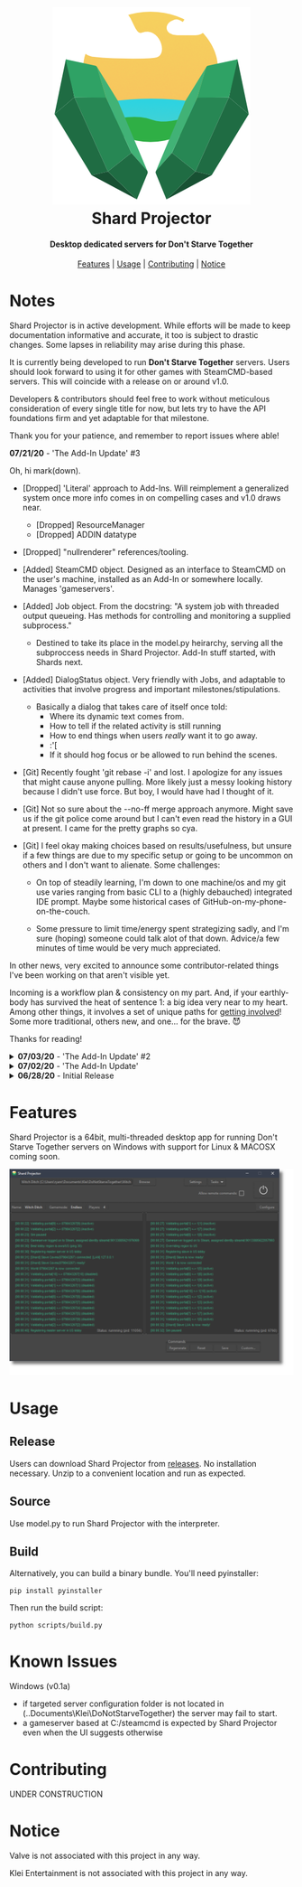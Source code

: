<h1 align="center">
  <br>
  <a href="" rel="noopener">
  <img src="img\sp-icon-header.png"></a>
  <br>
  Shard Projector
  <br>
</h1>

<h4 align="center">Desktop dedicated servers for Don't Starve Together</h4>
<p align="center">
  <a href="#features">Features</a> | 
  <a href="#usage">Usage</a> |
  <a href="#contributing">Contributing</a> |
  <a href="#notice">Notice</a>
</p>

# Notes

Shard Projector is in active development. While efforts will be made to keep documentation informative and accurate, it too is subject to drastic changes. Some lapses in reliability may arise during this phase.

It is currently being developed to run **Don't Starve Together** servers. Users should look forward to using it for other games with SteamCMD-based servers. This will coincide with a release on or around v1.0.

Developers & contributors should feel free to work without meticulous consideration of every single title for now, but lets try to have the API foundations firm and yet adaptable for that milestone. 

Thank you for your patience, and remember to report issues where able!

<b>07/21/20</b> - 'The Add-In Update' #3

Oh, hi mark(down). 

  - [Dropped] 'Literal' approach to Add-Ins. Will reimplement a generalized system once more info comes in on compelling cases and v1.0 draws near.
    - [Dropped] ResourceManager
    - [Dropped] ADDIN datatype
  - [Dropped] "nullrenderer" references/tooling.
  - [Added] SteamCMD object. Designed as an interface to SteamCMD on the user's machine, installed as an Add-In or somewhere locally. Manages 'gameservers'.
  - [Added] Job object. From the docstring: "A system job with threaded output queueing. Has methods for controlling and monitoring a supplied subprocess."
    - Destined to take its place in the model.py heirarchy, serving all the subproccess needs in Shard Projector. Add-In stuff started, with Shards next.
  - [Added] DialogStatus object. Very friendly with Jobs, and adaptable to activities that involve progress and important milestones/stipulations.
    - Basically a dialog that takes care of itself once told:
      - Where its dynamic text comes from. 
      - How to tell if the related activity is still running
      - How to end things when users *really* want it to go away. 
      - :'[
      - If it should hog focus or be allowed to run behind the scenes.
  - [Git] Recently fought 'git rebase -i' and lost. I apologize for any issues that might cause anyone pulling. More likely just a messy looking history because I didn't use force. But boy, I would have had I thought of it.
  - [Git] Not so sure about the --no-ff merge approach anymore. Might save us if the git police come around but I can't even read the history in a GUI at present. I came for the pretty graphs so cya.
  - [Git] I feel okay making choices based on results/usefulness, but unsure if a few things are due to my specific setup or going to be uncommon on others and I don't want to alienate. Some challenges: 

    -  On top of steadily learning, I'm down to one machine/os and my git use varies ranging from basic CLI to a (highly debauched) integrated IDE prompt. Maybe some historical cases of GitHub-on-my-phone-on-the-couch.
    
    - Some pressure to limit time/energy spent strategizing sadly, and I'm sure (hoping) someone could talk alot of that down. Advice/a few minutes of time would be very much appreciated.
  
In other news, very excited to announce some contributor-related things I've been working on that aren't visible yet. 
  
Incoming is a workflow plan & consistency on my part. And, if your earthly-body has survived the heat of sentence 1: a big idea very near to my heart. Among other things, it involves a set of unique paths for [getting involved](img/moves.png)! Some more traditional, others new, and one... for the brave. 😈

Thanks for reading!

<details><summary><b>07/03/20</b> - 'The Add-In Update' #2</summary>
<p>
Hi! Thought I would give another status update on the next release v0.2.0, aka "The Add-In Update".

This time around I wanted to share some notes! These are the highlights, challenges, and considerations guiding
development at the moment:

- Installations/downloads for Add-Ins are sensitive to cancellation.

- Using Shard Projector while they are in progress may A) not work or B) interrupt/corrupt installations.

- Would like to show status/output while preventing or heavily discouraging using/closing Shard Projector.

- Need to account for installations that fail or otherwise result in a sensible reason to end or restart. 

- Need to maintain/diligently indicate 3rd party nature of any Add-Ins (most immediately: SteamCMD, a non-graphical, compact version of Steam). This includes displaying their output and placing reminders in Shard Projector where appropriate.

- Some Add-In related CLI processes started with robust Python built-in ```subproccess.Popen``` pose monitoring challenges using typical methods, and novel methods:

- Must not significantly disturb current interactions/methods of handling subprocesses because they are:
  -  A) The basis of Shard Projector, *and* 

  -  B) Its primary design challenges. These interactions are threaded (run in parallel) the way they are currently because GUI frameworks tend to demand and depend on an uninterrupted execution loop. We are using a framework that was chosen because it is shipped with Python, and it is no exception to these restrictions by *any* stretch of the imagination. 

- Would like to implement a scalable and elegant combination of classes and methods that will handle this sensitive, multi-stage, multi-resource process with its numerous potential points-of-failure.

This update is a big one! It is a (rather ironic) manifestation of this project's primary goals: fewer dependencies, fewer downloads, and fewer explanations.

Shard Projector depends, however, on some graciously provided tools and as such, this update seeks to gather and set them up for users.

I decided that although it's nice to use and can be made to work on my machine and others where those tools might already exist, further work was misplaced until Shard Projector was made useful to those who have trouble with technical stuff. Having a server of your own is awesome, and this app was designed to get those users all the way there.

Thanks for reading!
</p>
</details>

<details><summary><b>07/02/20</b> - 'The Add-In Update'</summary>
<p>
Development/prep for v0.2.0 is moving along well. Needs a little more time.  
</p>
</details>

<details><summary><b>06/28/20</b> - Initial Release</summary>
<p>

- Shard Projector v0.1a may require technical knowledge to work on your system. 

- Incoming (1-3 days) release v0.2.0 introduces a feature (Add-Ins) that enables, reliable circumvention of the related issues. There are no releases planned before then.

</p>
</details>

# Features

Shard Projector is a 64bit, multi-threaded desktop app for running Don't Starve Together servers on Windows with support for Linux & MACOSX coming soon. 

![Shard Projector](img/sp-running-preview.png)

# Usage

## Release
Users can download Shard Projector from [releases](https://github.com/ryanraposo/shard-projector/releases). No installation necessary. Unzip to a convenient location and run as expected. 

## Source
 
Use model.py to run Shard Projector with the interpreter.

## Build

Alternatively, you can build a binary bundle. You'll need pyinstaller:

```
pip install pyinstaller
```

Then run the build script:
```
python scripts/build.py
```

# Known Issues

Windows (v0.1a)
- if targeted server configuration folder is not located in (..Documents\Klei\DoNotStarveTogether) the server may fail to start.
- a gameserver based at C:/steamcmd is expected by Shard Projector even when the UI suggests otherwise

# Contributing

UNDER CONSTRUCTION

# Notice

Valve is not associated with this project in any way. 

Klei Entertainment is not associated with this project in any way. 


